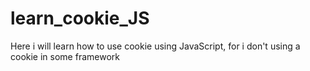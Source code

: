 # learn_cookie_JS
Here i will learn how to use cookie using JavaScript, for i don't using a cookie in some framework
